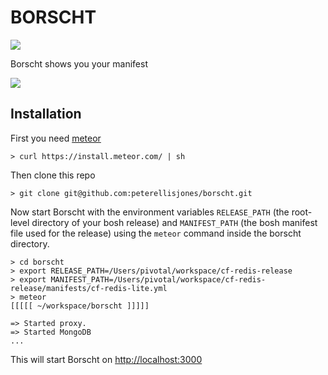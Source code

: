 # BORSCHT

![](http://i.imgur.com/oG1dzp5.jpg)

Borscht shows you your manifest

![](http://i.imgur.com/ciw9OUg.png)

## Installation

First you need [meteor](http://meteor.com)

```
> curl https://install.meteor.com/ | sh
```

Then clone this repo

```
> git clone git@github.com:peterellisjones/borscht.git
```

Now start Borscht with the environment variables `RELEASE_PATH` (the root-level directory of your bosh release) and `MANIFEST_PATH` (the bosh manifest file used for the release) using the `meteor` command inside the borscht directory.

```
> cd borscht
> export RELEASE_PATH=/Users/pivotal/workspace/cf-redis-release
> export MANIFEST_PATH=/Users/pivotal/workspace/cf-redis-release/manifests/cf-redis-lite.yml
> meteor
[[[[[ ~/workspace/borscht ]]]]]

=> Started proxy.
=> Started MongoDB
...
```

This will start Borscht on [http://localhost:3000](http://localhost:3000)
